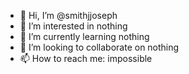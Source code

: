 - 👋 Hi, I’m @smithjjoseph
- 👀 I’m interested in nothing
- 🌱 I’m currently learning nothing
- 💞️ I’m looking to collaborate on nothing
- 📫 How to reach me: impossible

<!---
smithjjoseph/smithjjoseph is a ✨ special ✨ repository because its `README.md` (this file) appears on your GitHub profile.
You can click the Preview link to take a look at your changes.
--->
